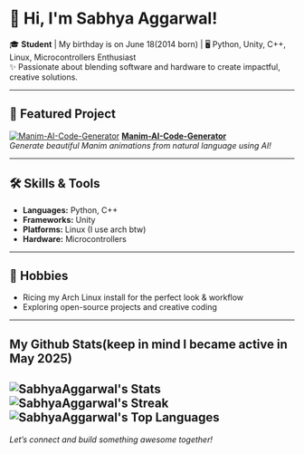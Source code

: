 # 👋 Hi, I'm Sabhya Aggarwal!

🎓 **Student** | My birthday is on June 18(2014 born) | 🖥️ Python, Unity, C++, Linux, Microcontrollers Enthusiast  
✨ Passionate about blending software and hardware to create impactful, creative solutions.

---

## 🚀 Featured Project
[![Manim-AI-Code-Generator](https://github.com/SabhyaAggarwal/Manim-AI-Code-Generator/raw/main/demo.gif)](https://github.com/SabhyaAggarwal/Manim-AI-Code-Generator)
**[Manim-AI-Code-Generator](https://github.com/SabhyaAggarwal/Manim-AI-Code-Generator)**  
*Generate beautiful Manim animations from natural language using AI!*

---

## 🛠️ Skills & Tools

- **Languages:** Python, C++
- **Frameworks:** Unity
- **Platforms:** Linux (I use arch btw)
- **Hardware:** Microcontrollers

---

## 🎯 Hobbies

- Ricing my Arch Linux install for the perfect look & workflow
- Exploring open-source projects and creative coding

---

## My Github Stats(keep in mind I became active in May 2025)

![SabhyaAggarwal's Stats](https://github-readme-stats.vercel.app/api?username=SabhyaAggarwal&theme=vue-dark&show_icons=true&hide_border=true&count_private=true)
![SabhyaAggarwal's Streak](https://github-readme-streak-stats.herokuapp.com/?user=SabhyaAggarwal&theme=vue-dark&hide_border=true)
![SabhyaAggarwal's Top Languages](https://github-readme-stats.vercel.app/api/top-langs/?username=SabhyaAggarwal&theme=vue-dark&show_icons=true&hide_border=true&layout=compact)
---

*Let’s connect and build something awesome together!*
